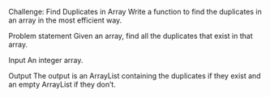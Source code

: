 Challenge: Find Duplicates in Array
Write a function to find the duplicates in an array in the most efficient way.

Problem statement
Given an array, find all the duplicates that exist in that array.

Input
An integer array.

Output
The output is an ArrayList containing the duplicates if they exist and an empty ArrayList if they don’t.

